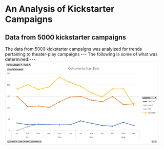 # An Analysis of Kickstarter Campaigns
## Data from 5000 kickstarter campaigns
The data from 5000 kickstarter campaigns was analyized for trends pertaining to theater-play campaigns ---
The following is some of what was determined:---
![Outcome by Start Date](Outcome%20by%20Start%20Date.png)
